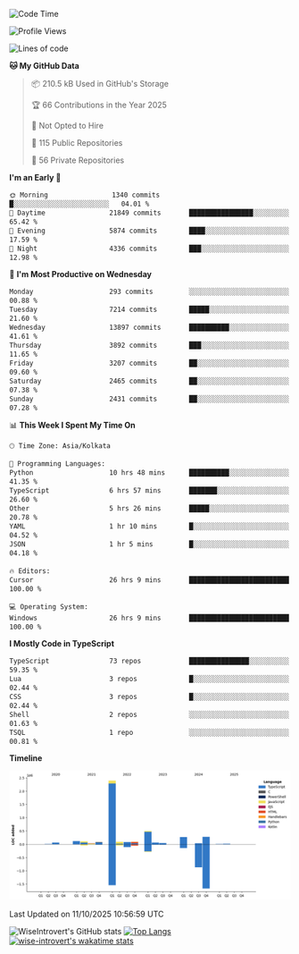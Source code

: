 <!--START_SECTION:waka-->
![Code Time](http://img.shields.io/badge/Code%20Time-4%2C377%20hrs%2017%20mins-blue)

![Profile Views](http://img.shields.io/badge/Profile%20Views-0-blue)

![Lines of code](https://img.shields.io/badge/From%20Hello%20World%20I%27ve%20Written-4.2%20million%20lines%20of%20code-blue)

**🐱 My GitHub Data** 

> 📦 210.5 kB Used in GitHub's Storage 
 > 
> 🏆 66 Contributions in the Year 2025
 > 
> 🚫 Not Opted to Hire
 > 
> 📜 115 Public Repositories 
 > 
> 🔑 56 Private Repositories 
 > 
**I'm an Early 🐤** 

```text
🌞 Morning                1340 commits        █░░░░░░░░░░░░░░░░░░░░░░░░   04.01 % 
🌆 Daytime                21849 commits       ████████████████░░░░░░░░░   65.42 % 
🌃 Evening                5874 commits        ████░░░░░░░░░░░░░░░░░░░░░   17.59 % 
🌙 Night                  4336 commits        ███░░░░░░░░░░░░░░░░░░░░░░   12.98 % 
```
📅 **I'm Most Productive on Wednesday** 

```text
Monday                   293 commits         ░░░░░░░░░░░░░░░░░░░░░░░░░   00.88 % 
Tuesday                  7214 commits        █████░░░░░░░░░░░░░░░░░░░░   21.60 % 
Wednesday                13897 commits       ██████████░░░░░░░░░░░░░░░   41.61 % 
Thursday                 3892 commits        ███░░░░░░░░░░░░░░░░░░░░░░   11.65 % 
Friday                   3207 commits        ██░░░░░░░░░░░░░░░░░░░░░░░   09.60 % 
Saturday                 2465 commits        ██░░░░░░░░░░░░░░░░░░░░░░░   07.38 % 
Sunday                   2431 commits        ██░░░░░░░░░░░░░░░░░░░░░░░   07.28 % 
```


📊 **This Week I Spent My Time On** 

```text
🕑︎ Time Zone: Asia/Kolkata

💬 Programming Languages: 
Python                   10 hrs 48 mins      ██████████░░░░░░░░░░░░░░░   41.35 % 
TypeScript               6 hrs 57 mins       ███████░░░░░░░░░░░░░░░░░░   26.60 % 
Other                    5 hrs 26 mins       █████░░░░░░░░░░░░░░░░░░░░   20.78 % 
YAML                     1 hr 10 mins        █░░░░░░░░░░░░░░░░░░░░░░░░   04.52 % 
JSON                     1 hr 5 mins         █░░░░░░░░░░░░░░░░░░░░░░░░   04.18 % 

🔥 Editors: 
Cursor                   26 hrs 9 mins       █████████████████████████   100.00 % 

💻 Operating System: 
Windows                  26 hrs 9 mins       █████████████████████████   100.00 % 
```

**I Mostly Code in TypeScript** 

```text
TypeScript               73 repos            ███████████████░░░░░░░░░░   59.35 % 
Lua                      3 repos             █░░░░░░░░░░░░░░░░░░░░░░░░   02.44 % 
CSS                      3 repos             █░░░░░░░░░░░░░░░░░░░░░░░░   02.44 % 
Shell                    2 repos             ░░░░░░░░░░░░░░░░░░░░░░░░░   01.63 % 
TSQL                     1 repo              ░░░░░░░░░░░░░░░░░░░░░░░░░   00.81 % 
```



**Timeline**

![Lines of Code chart](https://raw.githubusercontent.com/wise-introvert/wise-introvert/master/assets/bar_graph.png)


 Last Updated on 11/10/2025 10:56:59 UTC
<!--END_SECTION:waka-->

![WiseIntrovert's GitHub stats](https://github-readme-stats.vercel.app/api?username=wise-introvert&count_private=true&show_icons=true)
[![Top Langs](https://github-readme-stats.vercel.app/api/top-langs/?username=wise-introvert&langs_count=10)](https://github.com/anuraghazra/github-readme-stats)
[![wise-introvert's wakatime stats](https://github-readme-stats.vercel.app/api/wakatime?username=wiseintrovert)](https://github.com/anuraghazra/github-readme-stats)
